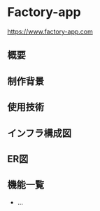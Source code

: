 # Factory-app
https://www.factory-app.com
## 概要

## 制作背景

## 使用技術

## インフラ構成図

## ER図

## 機能一覧


* ...
